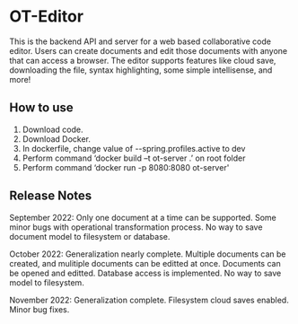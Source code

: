 # OT-Editor
This is the backend API and server for a web based collaborative code editor. Users can create documents and edit those documents with anyone that can access a browser. The editor supports features like cloud save, downloading the file, syntax highlighting, some simple intellisense, and more! 
## How to use

1. Download code. 
2. Download Docker. 
3. In dockerfile, change value of --spring.profiles.active to dev 
4. Perform command ‘docker build –t ot-server .’ on root folder 
5. Perform command ‘docker run -p 8080:8080 ot-server' 

## Release Notes
September 2022: Only one document at a time can be supported. Some minor bugs with operational transformation process. No way to save document model to filesystem or database.

October 2022: Generalization nearly complete. Multiple documents can be created, and mulitiple documents can be editted at once. Documents can be opened and editted. Database access is implemented. No way to save model to filesystem.

November 2022: Generalization complete. Filesystem cloud saves enabled. Minor bug fixes.
